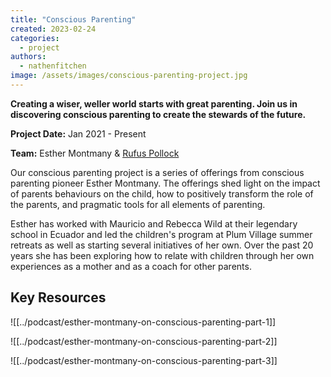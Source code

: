 ```yaml
---
title: "Conscious Parenting"
created: 2023-02-24
categories: 
  - project
authors: 
  - nathenfitchen
image: /assets/images/conscious-parenting-project.jpg
---
```


**Creating a wiser, weller world starts with great parenting. Join us in discovering conscious parenting to create the stewards of the future.**

**Project Date:** Jan 2021 - Present

**Team:** Esther Montmany & [Rufus Pollock](/people/rufuspollock)  

Our conscious parenting project is a series of offerings from conscious parenting pioneer Esther Montmany. The offerings shed light on the impact of parents behaviours on the child, how to positively transform the role of the parents, and pragmatic tools for all elements of parenting.

Esther has worked with Mauricio and Rebecca Wild at their legendary school in Ecuador and led the children's program at Plum Village summer retreats as well as starting several initiatives of her own. Over the past 20 years she has been exploring how to relate with children through her own experiences as a mother and as a coach for other parents.

## Key Resources 

![[../podcast/esther-montmany-on-conscious-parenting-part-1]]

![[../podcast/esther-montmany-on-conscious-parenting-part-2]]

![[../podcast/esther-montmany-on-conscious-parenting-part-3]]
